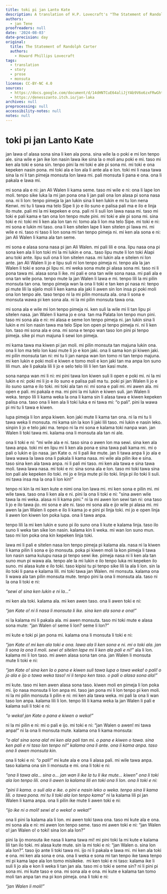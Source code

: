 ```yaml
---
title: toki pi jan Lanto Kate
description: A translation of H.P. Lovecraft's "The Statement of Randolph Carter"
authors:
  - jan Tene
proofreaders: null
date: '2024-08-03'
date-precision: day
original:
  title: The Statement of Randolph Carter
  authors:
    - Howard Phillips Lovecraft
tags:
  - translation
  - story
  - prose
  - monsuta
license: CC-BY-NC 4.0
sources:
  - https://docs.google.com/document/d/14dHNTCuE64aliJjYAb9V6o6zxFRwGhtF6ZIgeVN87ak/edit?tab=t.0#heading=h.7ds6gigo6o7n
  - https://denesszanto.itch.io/jan-laka
archives: null
preprocessing: null
accessibility-notes: null
notes: null
---
```


# toki pi jan Lanto Kate

jan lawa o! alasa sona sina li ken ala pona. sina wile la o poki e mi lon tenpo ale. sina wile e jan ike lon nasin lawa ike sina la o moli anu poki e mi. taso mi ken ala toki e sona sin. tenpo pini la mi toki e ale pi sona mi. mi toki e ona kepeken nasin pona. mi toki ala e lon ala li ante ala e lon. toki mi li nasa tawa sina la ni li tan pimeja monsuta lon lawa mi. pali monsuta li pana e ona. ona li pakala e lawa mi.

mi sona ala e ni: jan Ali Walen li kama seme. taso mi wile e ni: ona li lape lon moli. tenpo sike luka la mi jan pona ona li jan pali ona lon alasa pi sona nasa ona. ni li lon: tenpo pimeja la jan lukin sina li ken lukin e mi tu lon nena Kenwi. mi tu li tawa ma telo Sipe li jo e ilo suno e palisa pali ma e ilo e linja ilo mute. pali mi la mi kepeken e ona. pali ni li suli lon lawa nasa mi. taso mi toki e pali kama e tan ona lon tenpo mute pini. mi toki e ale pi sona mi. sina toki e ni: toki mi li ken ala lon tan ni: tomo ala li lon ma telo Sipe. mi toki e ni: mi sona e lukin mi taso. ona li ken sitelen lape li ken sitelen pi lawa mi. mi wile e ni. taso ni taso li lon sona mi tan tenpo pimeja ni. mi ken ala sona e ni: jan Ali Walen li kama ala tan seme.

mi sona e alasa sona nasa pi jan Ali Walen. mi pali lili e ona. lipu nasa ona pi sona ken ala li lon toki mi la mi lukin e ona.. taso lipu mute li lon toki Alapi anu toki ante. lipu suli ona li lon sitelen nasa. mi lukin ala e sitelen ni lon ante. jan Ali Walen li jo e lipu suli ni lon tenpo pimeja ni. tenpo ala la jan Walen li toki e sona pi lipu ni. mi weka sona mute pi alasa sona mi. taso ni li pona tawa mi. alasa sona li ike. mi pali e ona tan wile sona nasa. mi pali ala e ona tan wile pona. tenpo mute la jan Walen li lawa e mi. tenpo lili la mi pilin monsuta tan ona. tenpo pimeja wan la ona li toki e tan ken pi nasa ni: tenpo pi mute lili la sijelo moli li ken kama ala jaki li awen sin lon insa pi poki moli ona lon tenpo ale. taso tenpo ni la mi pilin monsuta ala. ona li sona e monsuta wawa pi ken sona ala. ni la mi pilin monsuta tawa ona.

mi sona ala e wile mi lon tenpo pimeja ni. ken suli la wile mi li tan lipu pi sitelen nasa. jan Walen li kama jo e ona  tan ma Palata lon tenpo mun pini. taso mi sona ala e ni: mi alasa e seme lon tenpo pimeja ni. jan lukin sina li lukin e mi lon nasin tawa ma telo Sipe lon open pi tenpo pimeja ni. ni li ken lon. taso mi sona ala e ona. mi sona e tenpo wan taso lon pini pi tenpo pimeja. sike pi mun majuna li sewi lon pimeja.

mi kama tawa ma kiwen pi jan moli. mi pilin monsuta tan majuna lukin ona. ona li lon ma telo lon kasi mute li jo e kon jaki. ona li sama kon pi kiwen jaki. mi pilin monsuta tan ni: mi tu li jan nanpa wan lon tomo ni tan tenpo majuna. mi ken lukin e poki moli e kiwen e tomo moli e kon jaki tan ma anpa lon suno lili mun. ale li pakala lili li jo e selo telo lili li len tan kasi mute.

sona nanpa wan mi li ni: mi pini tawa lon kiwen suli li open e poki mi. ni la mi lukin e ni: poki mi li jo e ilo suno e palisa pali ma tu. poki pi jan Walen li jo e ilo suno sama e ilo toki. mi toki ala tan ni: mi sona e pali mi. mi awen ala. mi open e pali. mi pakala e ma. mi pini la mi lukin e kiwen suli. jan Walen li weka. tenpo lili li kama weka la ona li kama sin li alasa tawa e kiwen kepeken palisa ona. taso ona li ken ala li toki luka e ni tawa mi: “o pali”. pini la wawa pi mi tu li tawa e kiwen.

lupa pimeja li lon anpa kiwen. kon jaki mute li kama tan ona. ni la mi tu li tawa weka li monsuta. mi kama sin la kon li jaki lili taso. mi lukin e nasin leko. sinpin li jo e telo jaki ma. tenpo ni la mi sona e kalama toki nanpa wan. jan Walen li toki tawa mi. kalama ona li monsuta ala tan ni ale.

ona li toki e ni: “mi wile ala e ni. taso sina o awen lon ma sewi. sina ken ala tawa anpa. toki mi en lipu mi li ken ala pona e sina tawa pali kama mi. mi o pali o lukin e ijo nasa. jan Kate o. ni li pali ike mute. jan li tawa anpa li jo ala e lawa wawa la lawa ona li pakala li kama nasa. mi wile ala pilin ike e sina. taso sina ken ala tawa anpa. ni li pali mi taso. mi ken ala tawa e sina tawa moli. tawa lawa nasa. mi toki e ni: sina sona ala e lon. taso mi toki tawa sina lon pali ale kepeken ilo toki. mi jo e linja mute pi ilo toki. linja pi ilo toki li suli. mi tawa insa ma la ona li lon kin!”

tenpo ni kin la mi ken kute e nimi ona lon lawa mi. mi ken sona e pilin mi. mi wile tawa. taso ona li ken ala e ni. pini la ona li toki e ni: "sina awen wile tawa la mi weka. alasa ni li kama pini." ni la mi awen lon sewi tan ni: ona taso li jo e ilo tawa *ijo*. mi sona e ale ni. taso mi sona ala e *ijo* wile pi alasa mi. mi awen la jan Walen li open e ilo li kama jo e pini pi linja toki. mi jo e open linja li awen lon kiwen lon poka lupa. ona li tawa anpa.

tenpo lili la mi ken lukin e suno pi ilo suno ona li kute e kalama linja. taso ilo suno li weka tan sike lon nasin. kalama kin li weka. mi wan lon suno mun. taso mi lon poka ona kin kepeken linja toki.

lawa mi li pali e sitelen nasa lon tenpo pimeja pi kalama ala. nasa ni la kiwen li kama pilin li sona e ijo monsuta. poka pi kiwen moli la kon pimeja li tawa lon nasin sama kulupu nasa pi tenpo sewi ike. pimeja nasa ni li ken ala tan suno mun pi wawa ala. tenpo ale la mi lukin e ilo tenpo luka mi kepeken ilo suno. mi alasa kute e ilo toki. taso kipisi tu pi tenpo sike lili la ala li lon. sin la ilo toki li pana e kalama lili. mi toki tawa jan Walen. mi monsuta. kalama ona li wawa ala tan pilin monsuta mute. tenpo pini la ona li monsuta ala. taso ni la ona li toki e ni:

*“sewi a! sina ken lukin e ni la…”*

mi ken ala toki. kalama ala. mi ken awen taso. ona li awen toki e ni:

*“jan Kate o! ni li nasa li monsuta li ike. sina ken ala sona e ona!”*

ni la kalama mi li pakala ala. mi awen monsuta. taso mi toki mute e alasa sona mute: “jan Walen o! seme li lon? seme li lon?”

mi kute e toki pi jan pona mi. kalama ona li monsuta li toki e ni:

*“jan Kate o! mi ken ala toki e ona. lawa ala li ken sona e ni. mi o toki ala. jan li sona la ona li moli. sewi a! sitelen lape mi li ken ala pali e ni!”* ala li lon. kalama mi li lon taso. mi awen alasa sona tan ona. jan Walen li monsuta mute li toki e ni:

*“jan Kate o! sina ken la o pana e kiwen suli tawa lupa o tawa weka! o pali! o jo ala e ijo o tawa weka taso! ni li tenpo ken taso. o pali o alasa sona ala!”*

mi kute. taso mi ken awen alasa sona taso. kiwen moli en pimeja li lon poka mi. ijo nasa monsuta li lon anpa mi. taso jan pona mi li lon tenpo pi ken moli. ni la mi pilin monsuta li pilin e ni: mi ken ala tawa weka. mi pali la ona li wan taso lon anpa. kalama lili li lon. tenpo lili li kama weka la jan Walen li pali e kalama suli li toki e ni:

*“o weka! jan Kate o pana e kiwen o weka!”*

ni la mi pilin e ni: mi o pali e ijo. mi toki e ni: “jan Walen o awen! mi tawa anpa!” ni la ona li monsuta mute. kalama ona li kama monsuta:

*“o ala! sina sona ala! mi ken ala pali tan mi. o pana e kiwen o tawa. sina ken pali e ni taso lon tenpo ni!” kalama ona li ante. ona li kama anpa. taso ona li awen monsuta kin.*

ona li toki e ni: *“o pali!”* mi kute ala e ona li alasa pali. mi wile tawa anpa. taso kalama ona sin li monsuta e mi. ona li toki e ni:

*“ona li tawa ala… sina o… jan wan li ike la tu li ike mute… kiwen” ona li toki ala lon tenpo lili. ona li awen la kalama lili en toki ona li lon. ona li toki e ni:*

*“pini li kama. o suli ala e ike. o pini e nasin leko o weka. tenpo sina li kama lili. o tawa pona. mi tu li toki ala lon tenpo kama”* ni la kalama lili pi jan Walen li kama anpa. ona li pilin ike mute li awen toki e ni:

*“ijo ike ni o moli! sewi a! o weka! o weka!”*

ona li pini la kalama ala li lon. mi awen toki tawa ona. taso mi kute ala e ona. mi sona ala e ni: mi awen lon tenpo seme. taso mi awen toki e ni: “jan Walen o! jan Walen o! o toki! sina lon ala lon?”

pini la ijo monsuta ike nasa li kama tawa mi! mi pini toki la mi kute e kalama lili tan ilo toki. mi alasa kute mute. sin la mi toki e ni: “jan Walen o. sina lon ala lon?”. taso ijo ante li toki tawa mi. ijo ni li pakala e lawa mi. mi ken ala toki e ona. mi ken ala sona e ona. ona li weka e sona mi tan tenpo ike tawa tenpo mi pi kama lape ala lon tomo misikeke.  mi ken toki e ni taso: kalama ike li suli li jo ala e kon li weka li tan jan ala. taso mi o toki e seme sin? ni li pini pi sona mi. mi kute taso e ona. mi sona ala e ona. mi kute e kalama tan tomo moli tan anpa tan ma pi kon pimeja. ona li toki e ni:

*“jan Walen li moli!”*

